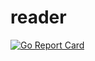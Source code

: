 # reader

[![Go Report Card](https://goreportcard.com/badge/github.com/natsoman/youtube-chat-reader/apps/reader)](https://goreportcard.com/report/github.com/natsoman/youtube-chat-reader/apps/reader)
